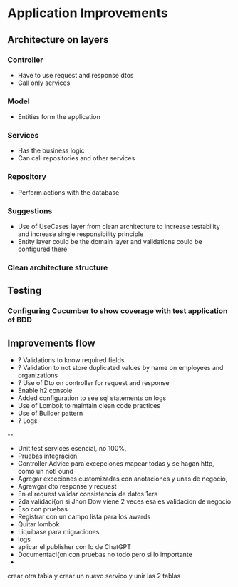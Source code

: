 # Application Improvements
## Architecture on layers
### Controller
- Have to use request and response dtos
- Call only services
### Model
- Entities form the application
### Services
- Has the business logic
- Can call repositories and other services
### Repository
- Perform actions with the database
### Suggestions
- Use of UseCases layer from clean architecture to increase testability and increase single 
  responsibility principle
- Entity layer could be the domain layer and validations could be configured there
### Clean architecture structure
## Testing
### Configuring Cucumber to show coverage with test application of BDD
## Improvements flow
- ? Validations to know required fields
- ? Validation to not store duplicated values by name on employees and organizations
- ? Use of Dto on controller for request and response
- Enable h2 console
- Added configuration to see sql statements on logs
- Use of Lombok to maintain clean code practices
- Use of Builder pattern
- ? Logs

--

- Unit test services esencial, no 100%, 
- Pruebas integracion
- Controller Advice para excepciones mapear todas y se hagan http, como un notFound
- Agregar exceciones customizadas con anotaciones y unas de negocio, 
- Agrewgar dto response y request
- En el request validar consistencia de datos 1era 
- 2da validaci{on si Jhon Dow viene 2 veces esa es validacion de negocio
- Eso con pruebas
- Registrar con un campo lista para los awards
- Quitar lombok
- Liquibase para migraciones
- logs
- aplicar el publisher con lo de ChatGPT
- Documentaci{on con pruebas no todo pero si lo importante
- 

crear otra tabla y crear un nuevo servico y unir las 2 tablas


